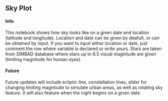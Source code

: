 ## Sky Plot

#### Info
This notebook shows how sky looks like on a given date and location (latitude and longitude). Location and date can be given by deafult, or can be obtained by input. If you want to input either location or date, just comment the row where variable is declared or write yours.
Stars are taken from SIMBAD database where stars up to 6.5 visual magnitude are given (limiting magnitude for human eyes).


#### Future
Future updates will include ecliptic line, constellation lines, slider for changing limiting magntiude to simulate urban areas, as well as rotating sky feature. It will also feature when the night begins on a given date.